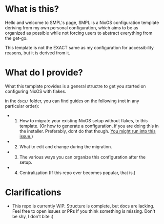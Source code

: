 # What is this?

Hello and welcome to SMPL's page, SMPL is a NixOS configuration template deriving from my own personal configuration, which aims to be as organized as possible while not forcing users to abstract everything from the get-go.

This template is not the EXACT same as my configuration for accessibility reasons, but it is derived from it.

# What do I provide?

What this template provides is a general structre to get you started on configuring NixOS with flakes. 

in the `docs/` folder, you can find guides on the following (not in any particular order):

- 1. How to migrate your existing NixOS setup without flakes, to this template. (Or how to generate a configuration, if you are doing this in the installer. Preferably, dont do that though. [You might run into this issue.](https://github.com/NixOS/nixpkgs/issues/85148))
- 2. What to edit and change during the migration.
- 3. The various ways you can organize this configuration after the setup.
- 4. Centralization (If this repo ever becomes popular, that is.)

# Clarifications

- This repo is currently WIP. Structure is complete, but docs are lacking. Feel free to open issues or PRs If you think something is missing. Don't be shy, I don't bite :)
